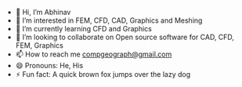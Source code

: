 - 👋 Hi, I’m Abhinav
- 👀 I’m interested in FEM, CFD, CAD, Graphics and Meshing
- 🌱 I’m currently learning CFD and Graphics
- 💞️ I’m looking to collaborate on Open source software for CAD, CFD, FEM, Graphics
- 📫 How to reach me compgeograph@gmail.com
- 😄 Pronouns: He, His
- ⚡ Fun fact: A quick brown fox jumps over the lazy dog

<!---
Abhista2002/Abhista2002 is a ✨ special ✨ repository because its `README.md` (this file) appears on your GitHub profile.
You can click the Preview link to take a look at your changes.
--->
